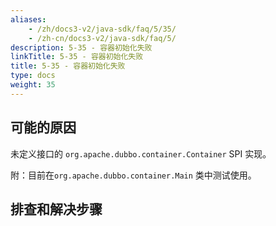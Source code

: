 ```yaml
---
aliases:
    - /zh/docs3-v2/java-sdk/faq/5/35/
    - /zh-cn/docs3-v2/java-sdk/faq/5/
description: 5-35 - 容器初始化失败
linkTitle: 5-35 - 容器初始化失败
title: 5-35 - 容器初始化失败
type: docs
weight: 35
---
```






## 可能的原因

未定义接口的 `org.apache.dubbo.container.Container` SPI 实现。

附：目前在`org.apache.dubbo.container.Main` 类中测试使用。

## 排查和解决步骤


<p style="margin-top: 3rem;"> </p>
